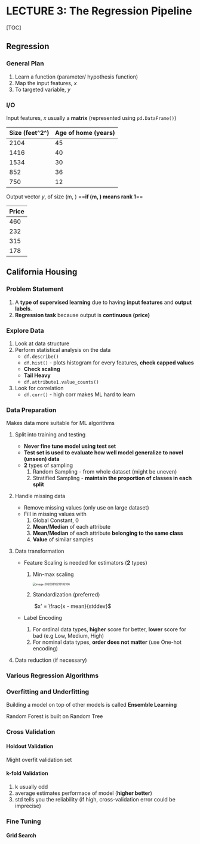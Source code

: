 # LECTURE 3: The Regression Pipeline

[TOC]

## Regression

### General Plan

1. Learn a function (parameter/ hypothesis function)
2. Map the input features, $x$
3. To targeted variable, $y$

### I/O 

Input features, $x$ usually a **matrix** (represented using `pd.DataFrame()`)

| Size (feet^2^) | Age of home (years) |
| -------------- | ------------------- |
| 2104           | 45                  |
| 1416           | 40                  |
| 1534           | 30                  |
| 852            | 36                  |
| 750            | 12                  |

Output vector $y$, of size (m, ) ==**if (m, ) means rank 1**==

| Price |
| ----- |
| 460   |
| 232   |
| 315   |
| 178   |

## California Housing

### Problem Statement

1. A **type of supervised learning** due to having **input features** and **output labels**.
2. **Regression task** because output is **continuous (price)**

### Explore Data

1. Look at data structure
2. Perform statistical analysis on the data
   - `df.describe()`
   - `df.hist()` - plots histogram for every features, **check capped values**
   - **Check scaling**
   - **Tail Heavy**
   - `df.attribute1.value_counts()`
3. Look for correlation 
   - `df.corr()` - high corr makes ML hard to learn

### Data Preparation

Makes data more suitable for ML algorithms

1. Split into training and testing

   - **Never fine tune model using test set**
   - **Test set is used to evaluate how well model generalize to novel (unseen) data**
   - **2** types of sampling
     1. Random Sampling - from whole dataset (might be uneven)
     2. Stratified Sampling - **maintain the proportion of classes in each split**

2. Handle missing data

   - Remove missing values (only use on large dataset)
   - Fill in missing values with
     1. Global Constant, $0$
     2. **Mean/Median** of each attribute
     3. **Mean/Median** of each attribute **belonging to the same class**
     4. **Value** of similar samples

3. Data transformation

   - Feature Scaling is needed for estimators (**2** types)

     1. Min-max scaling

        <img src="C:\Users\seann\AppData\Roaming\Typora\typora-user-images\image-20200810213132106.png" alt="image-20200810213132106" style="zoom:50%;" />

     2. Standardization (preferred)

        ​																				$x' =  \frac{x - mean}{stddev}$

   - Label Encoding

     1. For ordinal data types, **higher** score for better, **lower** score for bad (e.g Low, Medium, High)
     2. For nominal data types, **order does not matter** (use One-hot encoding)

4. Data reduction (if necessary)

### Various Regression Algorithms

### Overfitting and Underfitting

Building a model on top of other models is called **Ensemble Learning**

Random Forest is built on Random Tree

### Cross Validation

#### Holdout Validation

Might overfit validation set

#### k-fold Validation

1. k usually odd
2. average estimates performace of model (**higher better**)
3. std tells you the reliability (if high, cross-validation error could be imprecise)

### Fine Tuning

#### Grid Search

